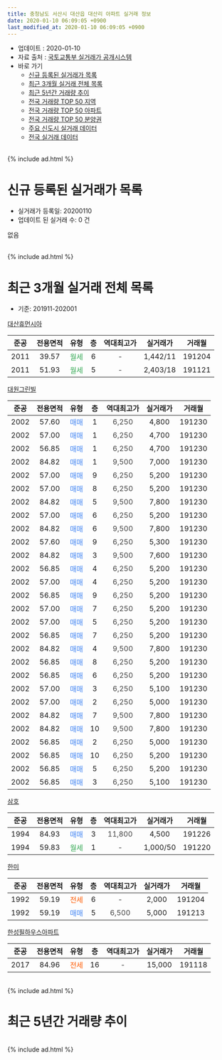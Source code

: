 ```yaml
---
title: 충청남도 서산시 대산읍 대산리 아파트 실거래 정보
date: 2020-01-10 06:09:05 +0900
last_modified_at: 2020-01-10 06:09:05 +0900
---
```


* 업데이트 : 2020-01-10
* 자료 출처 : [국토교통부 실거래가 공개시스템](http://rt.molit.go.kr)
* 바로 가기
    * [신규 등록된 실거래가 목록](#신규-등록된-실거래가-목록)
    * [최근 3개월 실거래 전체 목록](#최근-3개월-실거래-전체-목록)
    * [최근 5년간 거래량 추이](#최근-5년간-거래량-추이)
    * [전국 거래량 TOP 50 지역](https://inasie.github.io/apt-trade-info/최근-3개월-전국에서-가장-거래가-많이-발생한-지역)
    * [전국 거래량 TOP 50 아파트](https://inasie.github.io/apt-trade-info/최근-3개월-전국에서-가장-거래가-많이-발생한-아파트)
    * [전국 거래량 TOP 50 분양권](https://inasie.github.io/apt-trade-info/최근-3개월-전국에서-가장-거래가-많이-발생한-분양권)
    * [주요 신도시 실거래 데이터](https://inasie.github.io/apt-trade-info/주요-신도시)
    * [전국 실거래 데이터](https://inasie.github.io/apt-trade-info/전국)
<br>
{% include ad.html %}
<br>

# 신규 등록된 실거래가 목록
* 실거래가 등록일: 20200110
* 업데이트 된 실거래 수: 0 건

없음

<br>
{% include ad.html %}
<br>

# 최근 3개월 실거래 전체 목록
* 기준: 201911-202001


[대산휴먼시아](https://search.naver.com/search.naver?query=%EC%B6%A9%EC%B2%AD%EB%82%A8%EB%8F%84+%EC%84%9C%EC%82%B0%EC%8B%9C+%EB%8C%80%EC%82%B0%EC%9D%8D+%EB%8C%80%EC%82%B0%EB%A6%AC+%EB%8C%80%EC%82%B0%ED%9C%B4%EB%A8%BC%EC%8B%9C%EC%95%84)

|준공|전용면적|유형|층|역대최고가|실거래가|거래월|
|:---:|:---:|:---:|:---:|:---:|:---:|:---:|
|2011|39.57|<span style="color:#34a853">월세</span>|6|<span style="color:#444444">-</span>|1,442/11|191204|
|2011|51.93|<span style="color:#34a853">월세</span>|5|<span style="color:#444444">-</span>|2,403/18|191121|

[대원그린빌](https://search.naver.com/search.naver?query=%EC%B6%A9%EC%B2%AD%EB%82%A8%EB%8F%84+%EC%84%9C%EC%82%B0%EC%8B%9C+%EB%8C%80%EC%82%B0%EC%9D%8D+%EB%8C%80%EC%82%B0%EB%A6%AC+%EB%8C%80%EC%9B%90%EA%B7%B8%EB%A6%B0%EB%B9%8C)

|준공|전용면적|유형|층|역대최고가|실거래가|거래월|
|:---:|:---:|:---:|:---:|:---:|:---:|:---:|
|2002|57.60|<span style="color:#4285f3">매매</span>|1|<span style="color:#444444">6,250</span>|4,800|191230|
|2002|57.00|<span style="color:#4285f3">매매</span>|1|<span style="color:#444444">6,250</span>|4,700|191230|
|2002|56.85|<span style="color:#4285f3">매매</span>|1|<span style="color:#444444">6,250</span>|4,700|191230|
|2002|84.82|<span style="color:#4285f3">매매</span>|1|<span style="color:#444444">9,500</span>|7,000|191230|
|2002|57.00|<span style="color:#4285f3">매매</span>|9|<span style="color:#444444">6,250</span>|5,200|191230|
|2002|57.00|<span style="color:#4285f3">매매</span>|8|<span style="color:#444444">6,250</span>|5,200|191230|
|2002|84.82|<span style="color:#4285f3">매매</span>|5|<span style="color:#444444">9,500</span>|7,800|191230|
|2002|57.00|<span style="color:#4285f3">매매</span>|6|<span style="color:#444444">6,250</span>|5,200|191230|
|2002|84.82|<span style="color:#4285f3">매매</span>|6|<span style="color:#444444">9,500</span>|7,800|191230|
|2002|57.60|<span style="color:#4285f3">매매</span>|9|<span style="color:#444444">6,250</span>|5,300|191230|
|2002|84.82|<span style="color:#4285f3">매매</span>|3|<span style="color:#444444">9,500</span>|7,600|191230|
|2002|56.85|<span style="color:#4285f3">매매</span>|4|<span style="color:#444444">6,250</span>|5,200|191230|
|2002|57.00|<span style="color:#4285f3">매매</span>|4|<span style="color:#444444">6,250</span>|5,200|191230|
|2002|56.85|<span style="color:#4285f3">매매</span>|9|<span style="color:#444444">6,250</span>|5,200|191230|
|2002|57.00|<span style="color:#4285f3">매매</span>|7|<span style="color:#444444">6,250</span>|5,200|191230|
|2002|57.00|<span style="color:#4285f3">매매</span>|5|<span style="color:#444444">6,250</span>|5,200|191230|
|2002|56.85|<span style="color:#4285f3">매매</span>|7|<span style="color:#444444">6,250</span>|5,200|191230|
|2002|84.82|<span style="color:#4285f3">매매</span>|4|<span style="color:#444444">9,500</span>|7,800|191230|
|2002|56.85|<span style="color:#4285f3">매매</span>|8|<span style="color:#444444">6,250</span>|5,200|191230|
|2002|56.85|<span style="color:#4285f3">매매</span>|6|<span style="color:#444444">6,250</span>|5,200|191230|
|2002|57.00|<span style="color:#4285f3">매매</span>|3|<span style="color:#444444">6,250</span>|5,100|191230|
|2002|57.00|<span style="color:#4285f3">매매</span>|2|<span style="color:#444444">6,250</span>|5,000|191230|
|2002|84.82|<span style="color:#4285f3">매매</span>|7|<span style="color:#444444">9,500</span>|7,800|191230|
|2002|84.82|<span style="color:#4285f3">매매</span>|10|<span style="color:#444444">9,500</span>|7,800|191230|
|2002|56.85|<span style="color:#4285f3">매매</span>|2|<span style="color:#444444">6,250</span>|5,000|191230|
|2002|56.85|<span style="color:#4285f3">매매</span>|10|<span style="color:#444444">6,250</span>|5,200|191230|
|2002|56.85|<span style="color:#4285f3">매매</span>|5|<span style="color:#444444">6,250</span>|5,200|191230|
|2002|56.85|<span style="color:#4285f3">매매</span>|3|<span style="color:#444444">6,250</span>|5,100|191230|

[삼호](https://search.naver.com/search.naver?query=%EC%B6%A9%EC%B2%AD%EB%82%A8%EB%8F%84+%EC%84%9C%EC%82%B0%EC%8B%9C+%EB%8C%80%EC%82%B0%EC%9D%8D+%EB%8C%80%EC%82%B0%EB%A6%AC+%EC%82%BC%ED%98%B8)

|준공|전용면적|유형|층|역대최고가|실거래가|거래월|
|:---:|:---:|:---:|:---:|:---:|:---:|:---:|
|1994|84.93|<span style="color:#4285f3">매매</span>|3|<span style="color:#444444">11,800</span>|4,500|191226|
|1994|59.83|<span style="color:#34a853">월세</span>|1|<span style="color:#444444">-</span>|1,000/50|191220|

[한미](https://search.naver.com/search.naver?query=%EC%B6%A9%EC%B2%AD%EB%82%A8%EB%8F%84+%EC%84%9C%EC%82%B0%EC%8B%9C+%EB%8C%80%EC%82%B0%EC%9D%8D+%EB%8C%80%EC%82%B0%EB%A6%AC+%ED%95%9C%EB%AF%B8)

|준공|전용면적|유형|층|역대최고가|실거래가|거래월|
|:---:|:---:|:---:|:---:|:---:|:---:|:---:|
|1992|59.19|<span style="color:#ff5a00">전세</span>|6|<span style="color:#444444">-</span>|2,000|191204|
|1992|59.19|<span style="color:#4285f3">매매</span>|5|<span style="color:#444444">6,500</span>|5,000|191213|

[한성필하우스아파트](https://search.naver.com/search.naver?query=%EC%B6%A9%EC%B2%AD%EB%82%A8%EB%8F%84+%EC%84%9C%EC%82%B0%EC%8B%9C+%EB%8C%80%EC%82%B0%EC%9D%8D+%EB%8C%80%EC%82%B0%EB%A6%AC+%ED%95%9C%EC%84%B1%ED%95%84%ED%95%98%EC%9A%B0%EC%8A%A4%EC%95%84%ED%8C%8C%ED%8A%B8)

|준공|전용면적|유형|층|역대최고가|실거래가|거래월|
|:---:|:---:|:---:|:---:|:---:|:---:|:---:|
|2017|84.96|<span style="color:#ff5a00">전세</span>|16|<span style="color:#444444">-</span>|15,000|191118|


<br>
{% include ad.html %}
<br>

# 최근 5년간 거래량 추이


<div style="width:100%;">
    <canvas id="deal_progress" height="200"></canvas>
</div>

<script>
new Chart(document.getElementById("deal_progress"), {
    type: 'line',
    data: {
        labels: ['201501','201502','201503','201504','201505','201506','201507','201508','201509','201510','201511','201512','201601','201602','201603','201604','201605','201606','201607','201608','201609','201610','201611','201612','201701','201702','201703','201704','201705','201706','201707','201708','201709','201710','201711','201712','201801','201802','201803','201804','201805','201806','201807','201808','201809','201810','201811','201812','201901','201902','201903','201904','201905','201906','201907','201908','201909','201910','201911','201912','202001'],
        datasets: [{
            label: '매매',
            pointRadius: 1,
            data: [4, 3, 3, 3, 3, 3, 4, 2, 2, 2, 3, 2, 1, 2, 1, 3, 0, 1, 2, 2, 1, 3, 1, 0, 2, 2, 2, 3, 2, 4, 2, 4, 1, 2, 4, 1, 5, 1, 4, 2, 0, 0, 2, 2, 3, 4, 3, 0, 1, 1, 5, 32, 3, 6, 5, 1, 4, 2, 0, 30, 0],
            borderColor: "rgba(255, 201, 14, 1)",
            backgroundColor: "rgba(255, 201, 14, 0.5)",
            fill: false,
            lineTension: 0
        },{
            label: '전월세',
            pointRadius: 1,
            data: [0, 1, 1, 2, 1, 3, 4, 17, 2, 1, 3, 1, 1, 0, 0, 2, 4, 1, 0, 0, 0, 1, 0, 0, 1, 0, 5, 9, 9, 6, 10, 7, 3, 5, 4, 5, 1, 3, 5, 5, 1, 3, 6, 1, 4, 2, 2, 5, 1, 1, 4, 3, 7, 2, 5, 4, 2, 5, 2, 3, 0],
            borderColor: "rgba(0, 141, 185, 1)",
            backgroundColor: "rgba(0, 141, 185, 0.5)",
            fill: false,
            lineTension: 0
        }
        ]
    },
    options: {
        responsive: true,
        title: {
            display: false
        },
        tooltips: {
            mode: 'index',
            intersect: false
        },
        hover: {
            mode: 'nearest',
            intersect: true
        },
        scales: {
            xAxes: [{
                display: true,
                scaleLabel: {
                    display: true,
                    labelString: '년/월'
                }
            }],
            yAxes: [{
                display: true,
                ticks: {
                    suggestedMin: 0,
                },
                scaleLabel: {
                    display: true,
                    labelString: '실거래 수'
                }
            }]
        }
    }
});

</script>


<br>
{% include ad.html %}
<br>

